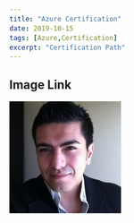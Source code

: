 ```yaml
---
title: "Azure Certification"
date: 2019-10-15
tags: [Azure,Certification]
excerpt: "Certification Path"
---
```


## Image Link

 ![AzureImage](/assets/images/DavidPoncedeLeon.jpg)